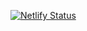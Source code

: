 [![Netlify Status](https://api.netlify.com/api/v1/badges/bbd14bd4-997f-442c-b4ae-502464d0f828/deploy-status)](https://app.netlify.com/sites/tune-and-his-flying-house/deploys)
